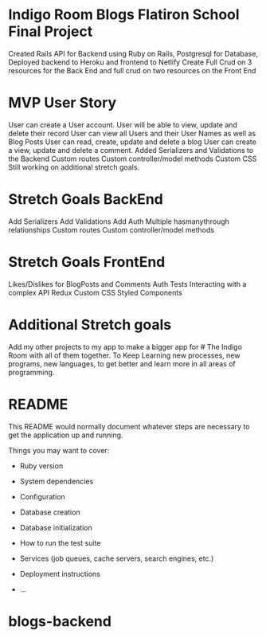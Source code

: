 # Indigo Room Blogs Flatiron School Final Project

Created Rails API for Backend using Ruby on Rails, Postgresql for Database, Deployed backend to Heroku and frontend to Netlify
Create Full Crud on 3 resources for the Back End and full crud on two resources on the Front End

# MVP User Story
User can create a User account. 
User will be able to view, update and delete their record
User can view all Users and their User Names as well as Blog Posts
User can read, create, update and delete a blog
User can create a view, update and delete a comment. 
Added Serializers and Validations to the Backend
Custom routes
Custom controller/model methods
Custom CSS
Still working on additional stretch goals. 

# Stretch Goals BackEnd

Add Serializers
Add Validations
Add Auth
Multiple hasmanythrough relationships
Custom routes
Custom controller/model methods

# Stretch Goals FrontEnd

Likes/Dislikes for BlogPosts and Comments
Auth
Tests
Interacting with a complex API
Redux
Custom CSS
Styled Components

# Additional Stretch goals

Add my other projects to my app to make a bigger app for # The Indigo Room with all of them together.
To Keep Learning new processes, new programs, new languages, to get better and learn more in all areas of programming.






# README

This README would normally document whatever steps are necessary to get the
application up and running.

Things you may want to cover:

* Ruby version

* System dependencies

* Configuration

* Database creation

* Database initialization

* How to run the test suite

* Services (job queues, cache servers, search engines, etc.)

* Deployment instructions

* ...
# blogs-backend
